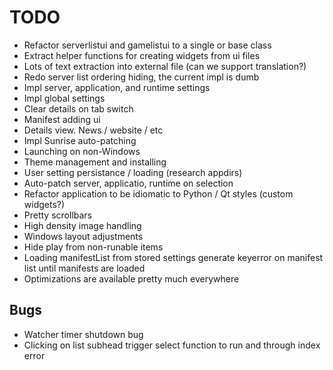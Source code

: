 # TODO

* Refactor serverlistui and gamelistui to a single or base class
* Extract helper functions for creating widgets from ui files
* Lots of text extraction into external file (can we support translation?)
* Redo server list ordering hiding, the current impl is dumb
* Impl server, application, and runtime settings
* Impl global settings
* Clear details on tab switch
* Manifest adding ui
* Details view. News / website / etc
* Impl Sunrise auto-patching
* Launching on non-Windows
* Theme management and installing
* User setting persistance / loading (research appdirs)
* Auto-patch server, applicatio, runtime on selection
* Refactor application to be idiomatic to Python / Qt styles (custom widgets?)
* Pretty scrollbars
* High density image handling
* Windows layout adjustments
* Hide play from non-runable items
* Loading manifestList from stored settings generate keyerror on manifest list until manifests are loaded
* Optimizations are available pretty much everywhere

## Bugs
* Watcher timer shutdown bug
* Clicking on list subhead trigger select function to run and through index error
